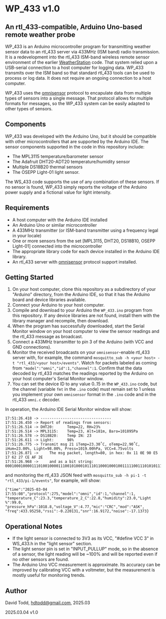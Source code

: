 # WP_433 v1.0
## An rtl_433-compatible, Arduino Uno-based remote weather probe

WP_433 is an Arduino microcontroller program for transmitting weather sensor data to an rtl_433 server via 433MHz (ISM band) radio transmission.  It is a redevelopment into the rtl_433 ISM-band wireless remote sensor environment of the earlier [WeatherStation](https://github.com/hdtodd/WeatherStation) code.  That system relied upon a USB-serial connection to a host computer for logging data.  WP_433 transmits over the ISM band so that standard rtl_433 tools can be used to process or log data.  It does not require an ongoing connection to a host computer.

WP_433 uses the [omnisensor](https://github.com/hdtodd/omnisensor_433) protocol to encapulate data from multiple types of sensors into a single message.  That protocol allows for multiple formats for messages, so the WP_433 system can be easily adapted to other types of sensors.

## Components

WP_433 was developed with the Arduino Uno, but it should be compatible with other microcontrollers that are supported by the Arduino IDE.  The sensor components supported in the code in this repository include:

*  The MPL3115 temperature/barometer sensor
*  The Adafruit DHT20-ADT20 temperature/humidity sensor
*  Multiple DS18B20 thermal sensors
*  The OSEPP Light-01 light sensor.

The WS_433 code supports the use of any combination of these sensors.  If no sensor is found, WP_433 simply reports the voltage of the Arduino power supply and a fictional value for light intensity.

## Requirements

*  A host computer with the Arduino IDE installed
*  An Arduino Uno or similar microcontroller
*  A 433MHz transmitter (or ISM-band transmitter using a frequency legal in your locale)
*  One or more sensors from the set [MPL3115, DHT20, DS18B10, OSEPP Light-01] connected into the microcontroller
*  The appropriate library code for each device installed in the Arduino IDE library.
*  An rtl_433 server with [omnisensor](https://github.com/hdtodd/omnisensor_433) protocol support installed.

## Getting Started

1.  On your host computer, clone this repository as a subdirectory of your "Arduino" directory, from the Arduino IDE, so that it has the Arduino board and device libraries available.
2.  Connect your Arduino to your host computer.
3.  Compile and download to your Arduino the `WP_433.ino` program from this repository.  If any device libraries are not found, install them with the library manager and recompile, then download.
4.  When the program has successfully downloaded, start the Serial Monitor window on your host computer to view the sensor readings and the rtl_433 message as broadcast.
5.  Connect a 433MHz transmitter to pin 3 of the Arduino (with VCC and GND connections).
6.  Monitor the received broadcasts on your `omnisensor`-enable rtl_433 server with, for example, the command `mosquitto_sub -h <your host> -t "rtl_433/<your host>/events"`.  Watch for packets labeled as coming from `"model":"omni","id":1,"channel":1`.  Confirm that the data decoded by rtl_433 matches the readings reported by the Arduino on your host computer's Serial Monitor window.
7.  You can set the device ID to any value 0..15 in the `WP_433.ino` code, but the channel (variable `fmt` in the `.ino` code) must remain set to 1 unless you implement your own `omnisensor` format in the `.ino` code and in the rtl_433 `omni.c` decoder.

In operation, the Arduino IDE Serial Monitor window will show:

```
17:51:26.418 -> --------------------------------
17:51:26.450 -> Report of readings from sensors:
17:51:26.514 -> DHT20:  	Temp=22, RH=23%
17:51:26.514 -> MPL3115:	Temp=23, Alt=181m, Baro=101895Pa
17:51:26.578 -> DS18B20:	Temp IN: 23    
17:51:26.611 -> Light:		98%
17:51:26.775 -> Transmit msg 21	iTemp=23.30˚C, oTemp=22.90˚C, iHum=23.00%, Light=98.00%, Press=1019.00hPa, VCC=4.75volts
17:51:26.871 -> 	The msg packet, length=80, in hex: 0x 11 0E 90 E5 17 62 27 CE AF 2E 
17:51:26.968 -> 	and as a bit string: 00010001000011101001000011100101000101110110001000100111110011101010111100101110
```

and monitoring the rtl_433 JSON feed with `mosquitto_sub -h pi-1 -t "rtl_433/pi-1/events"`, for example, will show:

```
{"time":"2025-03-04 17:55:08","protocol":275,"model":"omni","id":1,"channel":1,
"temperature_C":23.3,"temperature_2_C":22.8,"humidity":23.0,"Light %":99.0,
"pressure_hPa":1018.8,"voltage_V":4.77,"mic":"CRC","mod":"ASK",
"freq":433.95258,"rssi":-0.220131,"snr":16.9172,"noise":-17.1373}
```

## Operational Notes

*  If the light sensor is connected to 3V3 as its VCC, "#define VCC 3" in WS_433.h in the "light sensor" section.
*  The light sensor pin is set in "INPUT_PULLUP" mode, so in the absence of a sensor, the light reading will be ~100% and will be reported even if no other sensors are found.
*  The Arduino Uno VCC measurement is approximate.  Its accuracy can be improved by calibrating VCC with a voltmeter, but the measurement is mostly useful for monitoring trends.



## Author
David Todd, hdtodd@gmail.com, 2025.03

2025.03.04  v1.0
